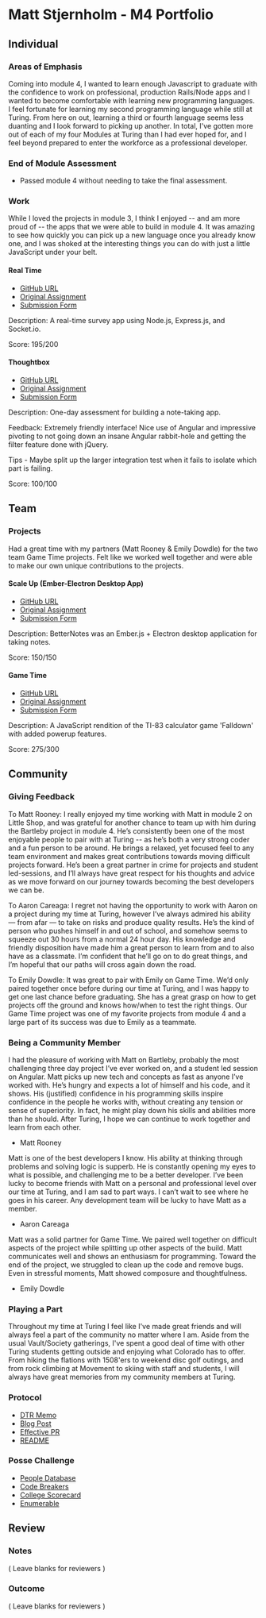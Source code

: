 # Matt Stjernholm - M4 Portfolio

## Individual

### Areas of Emphasis

Coming into module 4, I wanted to learn enough Javascript to graduate with the confidence to work on professional, production Rails/Node apps and I wanted to become comfortable with learning new programming languages. I feel fortunate for learning my second programming language while still at Turing.  From here on out, learning a third or fourth language seems less duanting and I look forward to picking up another.  In total, I've gotten more out of each of my four Modules at Turing than I had ever hoped for, and I feel beyond prepared to enter the workforce as a professional developer.

### End of Module Assessment

- Passed module 4 without needing to take the final assessment.

### Work

While I loved the projects in module 3, I think I enjoyed -- and am more proud of -- the apps that we were able to build in module 4.
It was amazing to see how quickly you can pick up a new language once you already know one, and I was shoked at the interesting things you can do with just a little JavaScript under your belt.

#### Real Time

* [GitHub URL](https://github.com/matt-stj/crowdsourcer)
* [Original Assignment](https://github.com/turingschool/curriculum/blob/master/source/projects/real_time.markdown)
* [Submission Form](https://github.com/turingschool/ruby-submissions/blob/master/1508/module_4_assignments/real-time/stjernholm_real-time.md)

Description: A real-time survey app using Node.js, Express.js, and Socket.io.

Score: 195/200

#### Thoughtbox

* [GitHub URL](https://github.com/matt-stj/thought_box)
* [Original Assignment](https://gist.github.com/stevekinney/82831c5b25029415ce8b#file-simulated-assessment-md)
* [Submission Form](https://github.com/turingschool/ruby-submissions/blob/master/1508/module_4_assignments/thoughtbox/matt_s.md)

Description: One-day assessment for building a note-taking app.

Feedback: Extremely friendly interface! Nice use of Angular and impressive pivoting to not going down an insane Angular rabbit-hole and getting the filter feature done with jQuery.

Tips - Maybe split up the larger integration test when it fails to isolate which part is failing.

Score: 100/100

## Team

### Projects

Had a great time with my partners (Matt Rooney & Emily Dowdle) for the two team Game Time projects.  Felt like we worked well together and were able to make our own unique contributions to the projects.

#### Scale Up (Ember-Electron Desktop App)

* [GitHub URL](https://github.com/matt-stj/better-notes)
* [Original Assignment](https://github.com/turingschool/ruby-submissions/blob/master/1508/module_4_assignments/scale-up/fecho-submission-form.markdown)
* [Submission Form](https://github.com/turingschool/ruby-submissions/blob/master/1508/module_4_assignments/scale-up/rooney_stjernholm_fecho_submission.md)

Description: BetterNotes was an Ember.js + Electron desktop application for taking notes.

Score: 150/150

#### Game Time

* [GitHub URL](https://github.com/matt-stj/fall-down-js)
* [Original Assignment](https://github.com/turingschool/lesson_plans/blob/master/ruby_04-apis_and_scalability/gametime_project.markdown)
* [Submission Form](https://github.com/turingschool/ruby-submissions/blob/master/1508/module_4_assignments/gametime/dowdle-stjernholm-fall-down/submission_form.md)

Description: A JavaScript rendition of the TI-83 calculator game 'Falldown' with added powerup features.

Score: 275/300

## Community

### Giving Feedback

To Matt Rooney: I really enjoyed my time working with Matt in module 2 on Little Shop, and was grateful for another chance to team up with him during the Bartleby project in module 4.  He’s consistently been one of the most enjoyable people to pair with at Turing -- as he’s both a very strong coder and a fun person to be around.  He brings a relaxed, yet focused feel to any team environment and makes great contributions towards moving difficult projects forward.  He’s been a great partner in crime for projects and student led-sessions, and I’ll always have great respect for his thoughts and advice as we move forward on our journey towards becoming the best developers we can be.

To Aaron Careaga: I regret not having the opportunity to work with Aaron on a project during my time at Turing,  however I’ve always admired his ability — from afar — to take on risks and produce quality results.  He’s the kind of person who  pushes himself in and out of school, and somehow seems to squeeze out 30 hours from a normal 24 hour day.  His knowledge and friendly disposition have made him a great person to learn from and to also have as a classmate.  I’m confident that he’ll go on to do great things, and I’m hopeful that our paths will cross again down the road.

To Emily Dowdle: It was great to pair with Emily on Game Time.  We’d only paired together once before during our time at Turing, and I was happy to get one last chance before graduating.  She has a great grasp on how to get projects off the ground and knows how/when to test the right things.  Our Game Time project was one of my favorite projects from module 4 and a large part of its success was due to Emily as a teammate.

### Being a Community Member
I had the pleasure of working with Matt on Bartleby, probably the most challenging three day project I’ve ever worked on, and a student led session on Angular.  Matt picks up new tech and concepts as fast as anyone I’ve worked with.  He’s hungry and expects a lot of himself and his code, and it shows.  His (justified) confidence in his programming skills inspire confidence in the people he works with, without creating any tension or sense of superiority.  In fact, he might play down his skills and abilities more than he should.  After Turing, I hope we can continue to work together and learn from each other.  
- Matt Rooney

Matt is one of the best developers I know. His ability at thinking through problems and solving logic is supperb. He is constantly opening my eyes to what is possible, and challenging me to be a better developer. I’ve been lucky to become friends with Matt on a personal and professional level over our time at Turing, and I am sad to part ways. I can’t wait to see where he goes in his career. Any development team will be lucky to have Matt as a member.  
- Aaron Careaga

Matt was a solid partner for Game Time. We paired well together on difficult aspects of the project while splitting up other aspects of the build. Matt communicates well and shows an enthusiasm for programming. Toward the end of the project, we struggled to clean up the code and remove bugs. Even in stressful moments, Matt showed composure and thoughtfulness.  
- Emily Dowdle

### Playing a Part

Throughout my time at Turing I feel like I've made great friends and will always feel a part of the community no matter where I am.  Aside from the usual Vault/Society gatherings, I've spent a good deal of time with other Turing students getting outside and enjoying what Colorado has to offer.  From hiking the flations with 1508'ers to weekend disc golf outings, and from rock climbing at Movement to skiing with staff and students, I will always have great memories from my community members at Turing.    

### Protocol  
- [DTR Memo](https://gist.github.com/matt-stj/a43f3625f5b23b57893e)
- [Blog Post](https://medium.com/@matt_stj/lessons-learned-from-building-an-electron-desktop-app-ember-js-file-bin-676c87434716#.7amxoypdd)
- [Effective PR](https://github.com/stevekinney/file-bin/pull/12)
- [README](https://github.com/matt-stj/fall-down-js)

### Posse Challenge
- [People Database](https://github.com/matt-stj/ruby_people_database)
- [Code Breakers](https://github.com/damwhit/posse/tree/master/code_breakers)
- [College Scorecard](https://github.com/martensonbj/college_scorecard)
- [Enumerable](https://github.com/martensonbj/posse_challenges_2/tree/master/Enumerables)

## Review

### Notes

( Leave blanks for reviewers )

### Outcome

( Leave blanks for reviewers )
